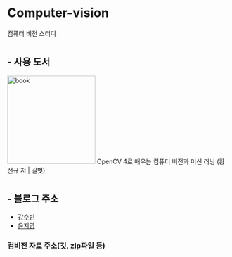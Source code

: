 # Computer-vision
컴퓨터 비전 스터디

# <h2>- 사용 도서</h2>
<img width="200" alt="book" src="https://user-images.githubusercontent.com/57608585/73136535-05818a80-4092-11ea-8f07-c6e7b44ababe.JPG">
  OpenCV 4로 배우는 컴퓨터 비전과 머신 러닝 (황선규 저 | 길벗)

# <h2>- 블로그 주소</h2>

- [강수빈](https://ksb0511.tistory.com/)
- [윤지영](https://ciri7630.tistory.com/)

[<h3>컴비전 자료 주소(깃, zip파일 등)</h3>](https://sunkyoo.github.io/opencv4cvml/)
